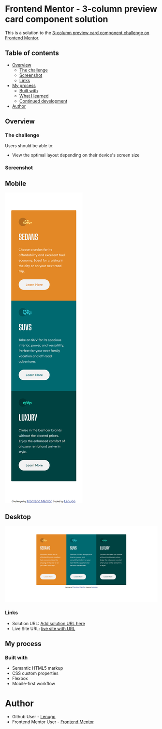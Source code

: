 # Frontend Mentor - 3-column preview card component solution

This is a solution to the [3-column preview card component challenge on Frontend Mentor](https://www.frontendmentor.io/challenges/3column-preview-card-component-pH92eAR2-).

## Table of contents

-   [Overview](#overview)
    -   [The challenge](#the-challenge)
    -   [Screenshot](#screenshot)
    -   [Links](#links)
-   [My process](#my-process)
    -   [Built with](#built-with)
    -   [What I learned](#what-i-learned)
    -   [Continued development](#continued-development)
-   [Author](#author)

## Overview

### The challenge

Users should be able to:

-   View the optimal layout depending on their device's screen size

### Screenshot

## Mobile

![screenshot-mobile](./images/screenshot-mobile.png)

## Desktop

![screenshot-desktop](./images/screenshot-desktop.png)

### Links

-   Solution URL: [Add solution URL here](https://your-solution-url.com)
-   Live Site URL: [live site with URL](https://lenugo.github.io/3-column-card/)

## My process

### Built with

-   Semantic HTML5 markup
-   CSS custom properties
-   Flexbox
-   Mobile-first workflow

# Author

-   Github User - [Lenugo](https://www.github.com/Lenugo)
-   Frontend Mentor User - [Frontend Mentor](https://www.frontendmentor.io/profile/L24N97)
